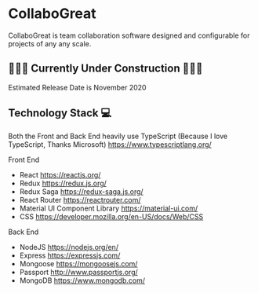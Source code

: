 # CollaboGreat
CollaboGreat is team collaboration software designed and configurable for projects of any any scale.

## 🚧🚧🚧 Currently Under Construction 🚧🚧🚧
Estimated Release Date is November 2020

## Technology Stack 💻
Both the Front and Back End heavily use TypeScript (Because I love TypeScript, Thanks Microsoft) https://www.typescriptlang.org/

Front End
* React https://reactjs.org/
* Redux https://redux.js.org/
* Redux Saga https://redux-saga.js.org/
* React Router https://reactrouter.com/
* Material UI Component Library https://material-ui.com/
* CSS https://developer.mozilla.org/en-US/docs/Web/CSS

Back End
* NodeJS https://nodejs.org/en/
* Express https://expressjs.com/
* Mongoose https://mongoosejs.com/
* Passport http://www.passportjs.org/
* MongoDB https://www.mongodb.com/
